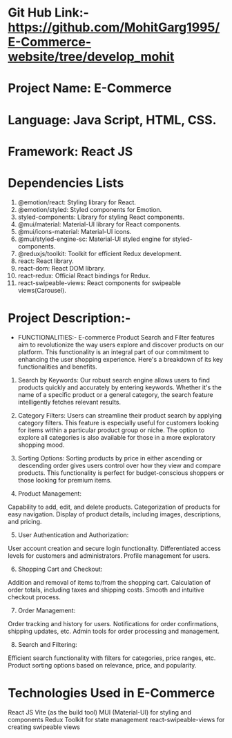 # Git Hub Link:- https://github.com/MohitGarg1995/E-Commerce-website/tree/develop_mohit

# Project Name: E-Commerce

# Language: Java Script, HTML, CSS.

# Framework: React JS

# Dependencies Lists

1. @emotion/react: Styling library for React.
2. @emotion/styled: Styled components for Emotion.
3. styled-components: Library for styling React components.
4. @mui/material: Material-UI library for React components.
5. @mui/icons-material: Material-UI icons.
6. @mui/styled-engine-sc: Material-UI styled engine for styled-components.
7. @reduxjs/toolkit: Toolkit for efficient Redux development.
8. react: React library.
9. react-dom: React DOM library.
10. react-redux: Official React bindings for Redux.
11. react-swipeable-views: React components for swipeable views(Carousel).

# Project Description:-

- FUNCTIONALITIES:- E-commerce Product Search and Filter features aim to revolutionize the way users explore and discover products on our platform. This functionality is an integral part of our commitment to enhancing the user shopping experience. Here's a breakdown of its key functionalities and benefits.

1. Search by Keywords:
   Our robust search engine allows users to find products quickly and accurately by entering keywords. Whether it's the name of a specific product or a general category, the search feature intelligently fetches relevant results.

2. Category Filters:
   Users can streamline their product search by applying category filters. This feature is especially useful for customers looking for items within a particular product group or niche. The option to explore all categories is also available for those in a more exploratory shopping mood.

3. Sorting Options:
   Sorting products by price in either ascending or descending order gives users control over how they view and compare products. This functionality is perfect for budget-conscious shoppers or those looking for premium items.

4. Product Management:

Capability to add, edit, and delete products.
Categorization of products for easy navigation.
Display of product details, including images, descriptions, and pricing.

5. User Authentication and Authorization:

User account creation and secure login functionality.
Differentiated access levels for customers and administrators.
Profile management for users.

6. Shopping Cart and Checkout:

Addition and removal of items to/from the shopping cart.
Calculation of order totals, including taxes and shipping costs.
Smooth and intuitive checkout process.

7. Order Management:

Order tracking and history for users.
Notifications for order confirmations, shipping updates, etc.
Admin tools for order processing and management.

8. Search and Filtering:

Efficient search functionality with filters for categories, price ranges, etc.
Product sorting options based on relevance, price, and popularity.

# Technologies Used in E-Commerce

React JS
Vite (as the build tool)
MUI (Material-UI) for styling and components
Redux Toolkit for state management
react-swipeable-views for creating swipeable views
